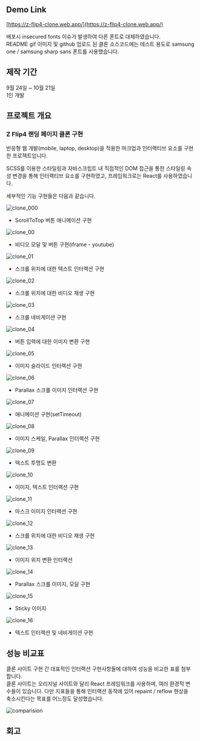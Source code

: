 ## Demo Link
[https://z-flip4-clone.web.app/](https://z-flip4-clone.web.app/)
  
배포시 insecured fonts 이슈가 발생하여 다른 폰트로 대체하였습니다.  
README gif 이미지 및 github 업로드 된 클론 소스코드에는 테스트 용도로 samsung one / samsung sharp sans 폰트를 사용했습니다. 

## 제작 기간
9월 24일 ~ 10월 21일  
1인 개발

## 프로젝트 개요  
  
### Z Flip4 랜딩 페이지 클론 구현  
  
반응형 웹 개발(mobile, laptop, desktop)을 적용한 마크업과 인터랙티브 요소를 구현한 프로젝트입니다.
  
SCSS를 이용한 스타일링과 자바스크립트 내 직접적인 DOM 접근을 통한 스타일링 속성 변경을 통해 인터랙티브 요소를 구현하였고, 프레임워크로는 React를 사용하였습니다. 
  
세부적인 기능 구현들은 다음과 같습니다.  
  
  
![clone_000](https://user-images.githubusercontent.com/68191058/198890891-3b086de2-adb2-44e8-8d2c-4e8324b212d8.gif)  
- ScrollToTop 버튼 애니메이션 구현  
  
![clone_00](https://user-images.githubusercontent.com/68191058/198264294-1655eb05-38ca-44ff-878b-729f0924b23d.gif)  
- 비디오 모달 및 버튼 구현(iframe - youtube)  
  
![clone_01](https://user-images.githubusercontent.com/68191058/198293456-59f7032e-42f4-4f75-ab61-4fbecda0fcdd.gif)  
- 스크롤 위치에 대한 텍스트 인터랙션 구현  
  
![clone_02](https://user-images.githubusercontent.com/68191058/198293463-8060cb9c-0ee2-4bff-aff0-29bc635838f2.gif)  
- 스크롤 위치에 대한 비디오 재생 구현  
  
![clone_03](https://user-images.githubusercontent.com/68191058/198293467-419748bb-0e11-4e6b-af8d-f7d001cac79a.gif)  
- 스크롤 네비게이션 구현  
  
![clone_04](https://user-images.githubusercontent.com/68191058/198293472-e79da29e-32ba-42c8-9930-1f2e7c566216.gif)  
- 버튼 입력에 대한 이미지 변환 구현  
  
![clone_05](https://user-images.githubusercontent.com/68191058/198293479-ff6ac174-1855-4f88-bf94-e4f1e596de0c.gif)  
- 이미지 슬라이드 인터랙션 구현  
  
![clone_06](https://user-images.githubusercontent.com/68191058/198293492-da998448-6069-4ab4-8a0b-117c5c6d1521.gif)  
- Parallax 스크롤 이미지 인터랙션 구현  
  
![clone_07](https://user-images.githubusercontent.com/68191058/198293518-79210a92-c5d9-4a31-9f01-c30bdb959deb.gif)  
- 애니메이션 구현(setTimeout)  
  
![clone_08](https://user-images.githubusercontent.com/68191058/198293522-fadd4064-07e9-4bbd-bc7a-04c9a9afa62c.gif)  
- 이미지 스케일, Parallax 인터랙션 구현  
  
![clone_09](https://user-images.githubusercontent.com/68191058/198293555-4bb7a24a-65d9-4a8f-8e9e-1cbbf2a9416d.gif)  
- 텍스트 투명도 변환  
  
![clone_10](https://user-images.githubusercontent.com/68191058/198293564-210d89d2-c9d4-412b-b9e5-2aa4d92f3b1c.gif)  
- 이미지, 텍스트 인터랙션 구현  
  
![clone_11](https://user-images.githubusercontent.com/68191058/198293576-5c7dab4f-0184-4630-9e76-9376a2a1fb8a.gif)  
- 마스크 이미지 인터랙션 구현  
  
![clone_12](https://user-images.githubusercontent.com/68191058/198293585-9e22c947-b94d-4475-a611-b61efee3e627.gif)  
- 스크롤 위치에 대한 비디오 재생 구현  
  
![clone_13](https://user-images.githubusercontent.com/68191058/198293596-d3c89b1e-245c-44fe-a72e-3fba08ea1bfe.gif)  
- 이미지 위치 변환 인터랙션  

![clone_14](https://user-images.githubusercontent.com/68191058/198293614-7309d9d1-b56f-4072-9902-717af9263aea.gif)  
- Parallax 스크롤 이미지, 모달 구현  
  
![clone_15](https://user-images.githubusercontent.com/68191058/198293632-dca802a7-10b3-4ec4-ac95-697d52b2d6ec.gif)  
- Sticky 이미지  
  
![clone_16](https://user-images.githubusercontent.com/68191058/198293677-cd34abae-2ec6-40cc-89e5-b58381808433.gif)  
- 텍스트 인터랙션 및 네비게이션 구현  
  
  
  
  
## 성능 비교표
  
클론 사이트 구현 간 대표적인 인터랙션 구현사항들에 대하여 성능을 비교한 표를 첨부합니다.  
클론 사이트는 오리지널 사이트와 달리 React 프레임워크를 사용하며, 여러 환경적 변수들이 있습니다.
다만 지표들을 통해 인터랙션 동작에 있어 repaint / reflow 현상을 축소시킨다는 목표를 어느정도 달성했습니다.

![comparision](https://user-images.githubusercontent.com/68191058/197410522-5170b341-356f-4568-ad17-eb14d2988d1a.jpg)  
  
  
## 회고

